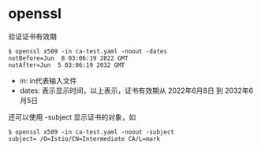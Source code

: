 # openssl

验证证书有效期
```shell
$ openssl x509 -in ca-test.yaml -noout -dates
notBefore=Jun  8 03:06:19 2022 GMT
notAfter=Jun  5 03:06:19 2032 GMT
```
- in: in代表输入文件
- dates: 表示显示时间，以上表示，证书有效期从 2022年6月8日 到 2032年6月5日 

还可以使用 -subject 显示证书的对象，如

```shell
$ openssl x509 -in ca-test.yaml -noout -subject
subject= /O=Istio/CN=Intermediate CA/L=mark
```



